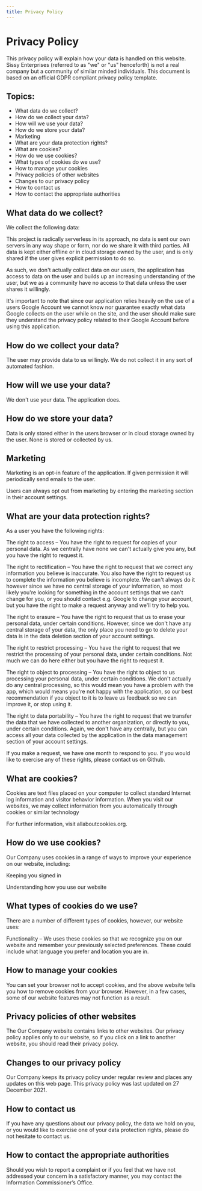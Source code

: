 ```yaml
---
title: Privacy Policy
---
```

<h1>Privacy Policy</h1>

<p class="text-center">
This privacy policy will explain how your data is handled on this
website. Sissy Enterprises (referred to as "we" or "us"
henceforth) is not a real company but a community of similar
minded individuals. This document is based on an official GDPR
compliant privacy policy template.
</p>

<h2>Topics:</h2>

<ul class="text-left">
<li>
<nuxt-link to="#what-data-do-we-collect"
>What data do we collect?</nuxt-link>
</li>
<li>
<nuxt-link to="#how-do-we-collect-your-data"
>How do we collect your data?</nuxt-link>
</li>
<li>
<nuxt-link to="#how-will-we-use-your-data"
>How will we use your data?</nuxt-link>
</li>
<li>
<nuxt-link to="#how-do-we-store-your-data">How do we store your data?</nuxt-link>
</li>
<li>
<nuxt-link to="#marketing">Marketing</nuxt-link>
</li>
<li>
<nuxt-link to="#what-are-your-data-protection-rights">What are your data protection rights?</nuxt-link>
</li>
<li>
<nuxt-link to="#what-are-cookies">What are cookies?</nuxt-link>
</li>
<li>
<nuxt-link to="#how-do-we-use-cookies">How do we use cookies?</nuxt-link>
</li>
<li>
<nuxt-link to="#what-types-of-cookies-do-we-use">What types of cookies do we use?</nuxt-link>
</li>
<li>
<nuxt-link to="#how-to-manage-your-cookies">How to manage your cookies</nuxt-link>
</li>
<li>
<nuxt-link to="#privacy-policies-of-other-websites">Privacy policies of other websites</nuxt-link>
</li>
<li>
<nuxt-link to="#changes-to-our-privacy-policy">Changes to our privacy policy</nuxt-link>
</li>
<li>
<nuxt-link to="#how-to-contact-us=">How to contact us</nuxt-link>
</li>
<li>
<nuxt-link to="#how-to-contact-the-appropriate-authorities">How to contact the appropriate authorities</nuxt-link>
</li>
</ul>

<h2 id="what-data-do-we-collect">What data do we collect?</h2>

<p class="text-justify">We collect the following data:</p>

<p class="text-justify">
This project is radically serverless in its approach, no data is
sent our own servers in any way shape or form, nor do we share it
with third parties. All data is kept either offline or in cloud
storage owned by the user, and is only shared if the user gives
explicit permission to do so.
</p>
<p class="text-justify">
As such, we don't actually collect data on our users, the
application has access to data on the user and builds up an
increasing understanding of the user, but we as a community have
no access to that data unless the user shares it willingly.
</p>
<p class="text-justify">
It's important to note that since our application relies heavily
on the use of a users Google Account we cannot know nor guarantee
exactly what data Google collects on the user while on the site,
and the user should make sure they understand the privacy policy
related to their Google Account before using this application.
</p>

<h2 id="how-do-we-collect-your-data">
How do we collect your data?
</h2>

<p class="text-justify">
The user may provide data to us willingly. We do not collect it in
any sort of automated fashion.
</p>

<h2 id="how-will-we-use-your-data">How will we use your data?</h2>

<p class="text-justify">
We don't use your data. The application does.
</p>

<h2 id="how-do-we-store-your-data">How do we store your data?</h2>

<p class="text-justify">
Data is only stored either in the users browser or in cloud
storage owned by the user. None is stored or collected by us.
</p>

<h2 id="marketing">Marketing</h2>

<p class="text-justify">
Marketing is an opt-in feature of the application. If given
permission it will periodically send emails to the user.
</p>
<p>
Users can always opt out from marketing by entering the marketing
section in their account settings.
</p>

<h2 id="what-are-your-data-protection-rights">
What are your data protection rights?
</h2>

<p class="text-justify">As a user you have the following rights:</p>

<p class="text-justify">
The right to access – You have the right to request for copies of
your personal data. As we centrally have none we can't actually
give you any, but you have the right to request it.
</p>

<p class="text-justify">
The right to rectification – You have the right to request that we
correct any information you believe is inaccurate. You also have
the right to request us to complete the information you believe is
incomplete. We can't always do it however since we have no central
storage of your information, so most likely you're looking for
something in the account settings that we can't change for you, or
you should contact e.g. Google to change your account, but you
have the right to make a request anyway and we'll try to help you.
</p>

<p class="text-justify">
The right to erasure – You have the right to request that us to
erase your personal data, under certain conditions. However, since
we don't have any central storage of your data, the only place you
need to go to delete your data is in the data deletion section of
your account settings.
</p>

<p class="text-justify">
The right to restrict processing – You have the right to request
that we restrict the processing of your personal data, under
certain conditions. Not much we can do here either but you have
the right to request it.
</p>

<p class="text-justify">
The right to object to processing – You have the right to object
to us processing your personal data, under certain conditions. We
don't actually do any central processing, so this would mean you
have a problem with the app, which would means you're not happy
with the application, so our best recommendation if you object to
it is to leave us feedback so we can improve it, or stop using it.
</p>

<p class="text-justify">
The right to data portability – You have the right to request that
we transfer the data that we have collected to another
organization, or directly to you, under certain conditions. Again,
we don't have any centrally, but you can access all your data
collected by the application in the data management section of
your account settings.
</p>

<p class="text-justify">
If you make a request, we have one month to respond to you. If you
would like to exercise any of these rights, please contact us on
Github.
</p>

<h2 id="what-are-cookies">What are cookies?</h2>

<p class="text-justify">
Cookies are text files placed on your computer to collect standard
Internet log information and visitor behavior information. When
you visit our websites, we may collect information from you
automatically through cookies or similar technology
</p>

<p class="text-justify">
For further information, visit allaboutcookies.org.
</p>
<h2 id="how-do-we-use-cookies">How do we use cookies?</h2>

<p class="text-justify">
Our Company uses cookies in a range of ways to improve your
experience on our website, including:
</p>

<p class="text-justify">Keeping you signed in</p>
<p class="text-justify">Understanding how you use our website</p>

<h2 id="what-types-of-cookies-do-we-use">
What types of cookies do we use?
</h2>

<p class="text-justify">
There are a number of different types of cookies, however, our
website uses:
</p>

<p class="text-justify">
Functionality – We uses these cookies so that we recognize you on
our website and remember your previously selected preferences.
These could include what language you prefer and location you are
in.
</p>

<h2 id="how-to-manage-your-cookies">How to manage your cookies</h2>

<p class="text-justify">
You can set your browser not to accept cookies, and the above
website tells you how to remove cookies from your browser.
However, in a few cases, some of our website features may not
function as a result.
</p>

<h2 id="privacy-policies-of-other-websites">
Privacy policies of other websites
</h2>

<p class="text-justify">
The Our Company website contains links to other websites. Our
privacy policy applies only to our website, so if you click on a
link to another website, you should read their privacy policy.
</p>

<h2 id="changes-to-our-privacy-policy">
Changes to our privacy policy
</h2>

<p class="text-justify">
Our Company keeps its privacy policy under regular review and
places any updates on this web page. This privacy policy was last
updated on 27 December 2021.
</p>
<h2 id="how-to-contact-us">How to contact us</h2>

<p class="text-justify">
If you have any questions about our privacy policy, the data we
hold on you, or you would like to exercise one of your data
protection rights, please do not hesitate to contact us.
</p>

<h2 id="how-to-contact-the-appropriate-authorities">
How to contact the appropriate authorities
</h2>

<p class="text-justify">
Should you wish to report a complaint or if you feel that we have
not addressed your concern in a satisfactory manner, you may
contact the Information Commissioner’s Office.
</p>
